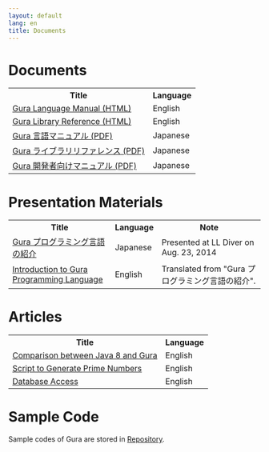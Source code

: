 ```yaml
---
layout: default
lang: en
title: Documents
---
```


<!-- ----------------------------------------------------------------------- -->
<h1 name="documents">Documents</h1>

<table>
<tr><th>Title</th><th>Language</th></tr>

<tr><td>
<a href="language-manual/index.html">
Gura Language Manual (HTML)
</a><td>English</td></tr>

<tr><td>
<a href="library-reference/index.html">
Gura Library Reference (HTML)
</a><td>English</td></tr>

<tr><td>
<a href="https://github.com/gura-lang/gura-doc/blob/master/gura-lang-j.pdf?raw=true"
  onClick="ga('send', 'event', 'document', 'click', 'gura-lang-j.pdf');">
Gura 言語マニュアル (PDF)
</a><td>Japanese</td></tr>

<tr><td>
<a href="https://github.com/gura-lang/gura-doc/blob/master/gura-lib-j.pdf?raw=true"
  onClick="ga('send', 'event', 'document', 'click', 'gura-lib-j.pdf');">
Gura ライブラリリファレンス (PDF)
</a><td>Japanese</td></tr>

<tr><td>
<a href="https://github.com/gura-lang/gura-doc/blob/master/gura-dev-j.pdf?raw=true"
  onClick="ga('send', 'event', 'document', 'click', 'gura-dev-j.pdf');">
Gura 開発者向けマニュアル (PDF)
</a><td>Japanese</td></tr>

</table>


<!-- ----------------------------------------------------------------------- -->
<h1 name="presentation">Presentation Materials</h1>

<table>
<tr><th>Title</th><th>Language</th><th>Note</th></tr>

<tr><td>
<a href="http://www.slideshare.net/ypsitau/gura-introduction-37974595">
Gura プログラミング言語の紹介
</a></td>
<td>Japanese</td><td>Presented at LL Diver on Aug. 23, 2014</td></tr>

<tr><td>
<a href="http://www.slideshare.net/ypsitau/gura-introductione">
Introduction to Gura Programming Language
</a></td>
<td>English</td><td>Translated from "Gura プログラミング言語の紹介".</td></tr>

</table>


<!-- ----------------------------------------------------------------------- -->
<h1>Articles</h1>

<table>
<tr><th>Title</th><th>Language</th></tr>

<tr><td>
<a href="articles/Comparison-between-Java8-and-Gura.html">
Comparison between Java 8 and Gura
</a></td>
<td>English</td></tr>

<tr><td>
<a href="articles/Script-to-Generate-Prime-Numbers.html">
Script to Generate Prime Numbers
</a></td>
<td>English</td></tr>

<tr><td>
<a href="articles/Database-Access.html">
Database Access
</a></td>
<td>English</td></tr>

</table>


<!-- ----------------------------------------------------------------------- -->
<h1>Sample Code</h1>

<p>Sample codes of Gura are stored in
<a href="https://github.com/gura-lang/gura/tree/master/sample"
 onClick="ga('send', 'event', 'repository', 'click', '/gura-lang/gura/tree/master/sample');">Repository</a>.
</p>
